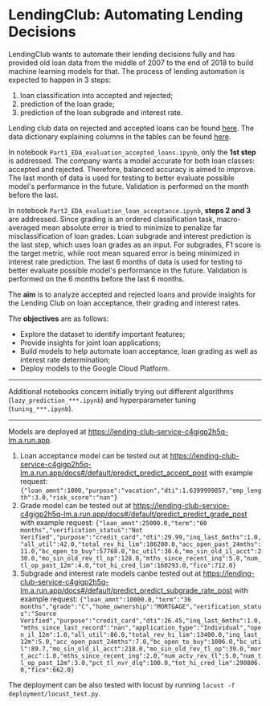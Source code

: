 # LendingClub: Automating Lending Decisions

LendingClub wants to automate their lending decisions fully and has provided old loan data from the middle of 2007 to the end of 2018 to build machine learning models for that. The process of lending automation is expected to happen in 3 steps:
1. loan classification into accepted and rejected;
2. prediction of the loan grade;
3. prediction of the loan subgrade and interest rate.

Lending club data on rejected and accepted loans can be found [here](https://www.kaggle.com/datasets/wordsforthewise/lending-club). The data dictionary explaining columns in the tables can be found [here](https://www.kaggle.com/datasets/jonchan2003/lending-club-data-dictionary).

In notebook `Part1_EDA_evaluation_accepted_loans.ipynb`, only the **1st step** is addressed. The company wants a model accurate for both loan classes: accepted and rejected. Therefore, balanced accuracy is aimed to improve. The last month of data is used for testing to better evaluate possible model's performance in the future. Validation is performed on the month before the last.

In notebook `Part2_EDA_evaluation_loan_acceptance.ipynb`, **steps 2 and 3** are addressed. Since grading is an ordered classification task, macro-averaged mean absolute error is tried to minimize to penalize far misclassification of loan grades. Loan subgrade and interest prediction is the last step, which uses loan grades as an input. For subgrades, F1 score is the target metric, while root mean squared error is being minimized in interest rate prediction. The last 6 months of data is used for testing to better evaluate possible model's performance in the future. Validation is performed on the 6 months before the last 6 months.

The **aim** is to analyze accepted and rejected loans and provide insights for the Lending Club on loan acceptance, their grading and interest rates.

The **objectives** are as follows:
* Explore the dataset to identify important features;
* Provide insights for joint loan applications;
* Build models to help automate loan acceptance, loan grading as well as interest rate determination;
* Deploy models to the Google Cloud Platform.

---
Additional notebooks concern initially trying out different algorithms (`lazy_prediction_***.ipynb`) and hyperparameter tuning (`tuning_***.ipynb`).

---
Models are deployed at https://lending-club-service-c4gigp2h5q-lm.a.run.app. 
1. Loan acceptance model can be tested out at https://lending-club-service-c4gigp2h5q-lm.a.run.app/docs#/default/predict_predict_accept_post with example request: `{"loan_amnt":1000,"purpose":"vacation","dti":1.6399999857,"emp_length":3.0,"risk_score":"nan"}`
2. Grade model can be tested out at https://lending-club-service-c4gigp2h5q-lm.a.run.app/docs#/default/predict_predict_grade_post with example request: `{"loan_amnt":25000.0,"term":"60 months","verification_status":"Not Verified","purpose":"credit_card","dti":29.99,"inq_last_6mths":1.0,"all_util":42.0,"total_rev_hi_lim":106200.0,"acc_open_past_24mths":11.0,"bc_open_to_buy":57768.0,"bc_util":30.6,"mo_sin_old_il_acct":230.0,"mo_sin_old_rev_tl_op":128.0,"mths_since_recent_inq":5.0,"num_tl_op_past_12m":4.0,"tot_hi_cred_lim":160293.0,"fico":712.0}`
3. Subgrade and interest rate models canbe tested out at https://lending-club-service-c4gigp2h5q-lm.a.run.app/docs#/default/predict_predict_subgrade_rate_post with example request: `{"loan_amnt":10000.0,"term":"36 months","grade":"C","home_ownership":"MORTGAGE","verification_status":"Source Verified","purpose":"credit_card","dti":26.45,"inq_last_6mths":1.0,"mths_since_last_record":"nan","application_type":"Individual","open_il_12m":1.0,"all_util":86.0,"total_rev_hi_lim":13400.0,"inq_last_12m":5.0,"acc_open_past_24mths":7.0,"bc_open_to_buy":1006.0,"bc_util":89.7,"mo_sin_old_il_acct":218.0,"mo_sin_old_rev_tl_op":39.0,"mort_acc":1.0,"mths_since_recent_inq":2.0,"num_actv_rev_tl":5.0,"num_tl_op_past_12m":3.0,"pct_tl_nvr_dlq":100.0,"tot_hi_cred_lim":290806.0,"fico":662.0}`

The deployment can be also tested with locust by running `locust -f deployment/locust_test.py`.

